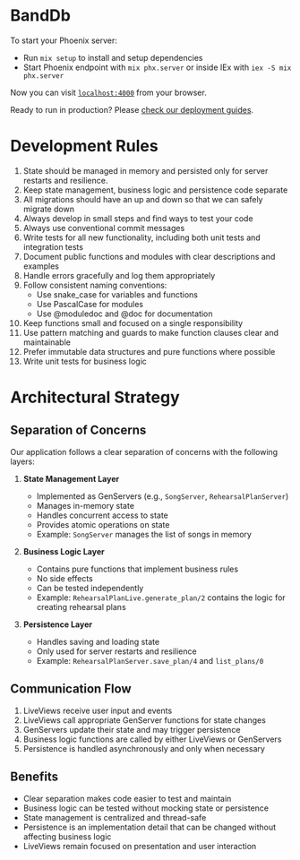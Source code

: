 # BandDb

To start your Phoenix server:

  * Run `mix setup` to install and setup dependencies
  * Start Phoenix endpoint with `mix phx.server` or inside IEx with `iex -S mix phx.server`

Now you can visit [`localhost:4000`](http://localhost:4000) from your browser.

Ready to run in production? Please [check our deployment guides](https://hexdocs.pm/phoenix/deployment.html).

# Development Rules
1. State should be managed in memory and persisted only for server restarts and resilience. 
2. Keep state management, business logic and persistence code separate
3. All migrations should have an up and down so that we can safely migrate down
4. Always develop in small steps and find ways to test your code
5. Always use conventional commit messages
6. Write tests for all new functionality, including both unit tests and integration tests
7. Document public functions and modules with clear descriptions and examples
8. Handle errors gracefully and log them appropriately
9. Follow consistent naming conventions:
   - Use snake_case for variables and functions
   - Use PascalCase for modules
   - Use @moduledoc and @doc for documentation
10. Keep functions small and focused on a single responsibility
11. Use pattern matching and guards to make function clauses clear and maintainable
12. Prefer immutable data structures and pure functions where possible
13. Write unit tests for business logic

# Architectural Strategy

## Separation of Concerns

Our application follows a clear separation of concerns with the following layers:

1. **State Management Layer**
   - Implemented as GenServers (e.g., `SongServer`, `RehearsalPlanServer`)
   - Manages in-memory state
   - Handles concurrent access to state
   - Provides atomic operations on state
   - Example: `SongServer` manages the list of songs in memory

2. **Business Logic Layer**
   - Contains pure functions that implement business rules
   - No side effects
   - Can be tested independently
   - Example: `RehearsalPlanLive.generate_plan/2` contains the logic for creating rehearsal plans

3. **Persistence Layer**
   - Handles saving and loading state
   - Only used for server restarts and resilience
   - Example: `RehearsalPlanServer.save_plan/4` and `list_plans/0`

## Communication Flow

1. LiveViews receive user input and events
2. LiveViews call appropriate GenServer functions for state changes
3. GenServers update their state and may trigger persistence
4. Business logic functions are called by either LiveViews or GenServers
5. Persistence is handled asynchronously and only when necessary

## Benefits

- Clear separation makes code easier to test and maintain
- Business logic can be tested without mocking state or persistence
- State management is centralized and thread-safe
- Persistence is an implementation detail that can be changed without affecting business logic
- LiveViews remain focused on presentation and user interaction